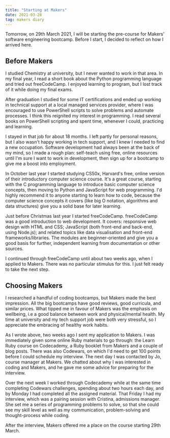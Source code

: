 ```yaml
---
title: "Starting at Makers"
date: 2021-03-28
tag: makers diary
---
```


Tomorrow, on 29th March 2021, I will be starting the pre-course for Makers' software engineering bootcamp. Before I start, I decided to reflect on how I arrived here.

## Before Makers

I studied Chemistry at university, but I never wanted to work in that area. In my final year, I read a short book about the Python programming language and tried out freeCodeCamp. I enjoyed learning to program, but I lost track of it while doing my final exams.

After graduation I studied for some IT certifications and ended up working in technical support at a local managed services provider, where I was encouraged to use PowerShell scripts to solve problems and automate processes. I think this reignited my interest in programming. I read several books on PowerShell scripting and spent time, whenever I could, practicing and learning.

I stayed in that job for about 18 months. I left partly for personal reasons, but I also wasn't happy working in tech support, and I knew I needed to find a new occupation. Software development had always been at the back of my mind, so I made a rough plan: self-teach using free, online resources until I'm sure I want to work in development, then sign up for a bootcamp to give me a boost into employment.

In October last year I started studying CS50x, Harvard's free, online version of their introductory computer science course. It's a great course, starting with the C programming language to introduce basic computer science concepts, then moving to Python and JavaScript for web programming. I'd highly recommend it to anyone starting to learn how to code, because the computer science concepts it covers (like big O notation, algorithms and data structures) give you a solid base for later learning.

Just before Christmas last year I started freeCodeCamp. freeCodeCamp was a good introduction to web development. It covers: responsive web design with HTML and CSS; JavaScript (both front-end and back-end, using Node.js); and related topics like data visualisation and front-end frameworks/libraries. The modules are beginner-oriented and give you a good basis for further, independent learning from documentation or other sources.

I continued through freeCodeCamp until about two weeks ago, when I applied to Makers. There was no particular stimulus for this. I just felt ready to take the next step.

## Choosing Makers

I researched a handful of coding bootcamps, but Makers made the best impression. All the big bootcamps have good reviews, good curricula, and similar prices. What tipped me in favour of Makers was the emphasis on wellbeing, i.e a good balance between work and physical/mental health. My time at university and my tech support job were both very stressful, so I appreciate the embracing of healthy work habits.

As I wrote above, two weeks ago I sent my application to Makers. I was immediately given some online Ruby materials to go through: the Learn Ruby course on Codecademy, a Ruby booklet from Makers and a couple of blog posts. There was also Codewars, on which I'd need to get 100 points before I could schedule my interview. The next day I was contacted by Jo, course manager at Makers. We chatted about why I was interested in coding and Makers, and he gave me some advice for preparing for the interview.

Over the next week I worked through Codecademy while at the same time completing Codewars challenges, spending about two hours each day, and by Monday I had completed all the assigned material. That Friday I had my interview, which was a pairing session with Cristina, admissions manager. She set me a series of programming problems to solve, so that she could see my skill level as well as my communication, problem-solving and thought-process while coding.

After the interview, Makers offered me a place on the course starting 29th March.